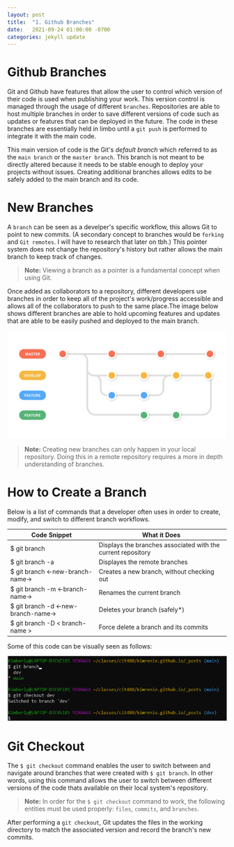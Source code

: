 ```yaml
---
layout: post
title:  "1. Github Branches"
date:   2021-09-24 01:00:00 -0700
categories: jekyll update
---
```

<html><head><link rel="stylesheet" type="text/css" href="./style2.css"></head></html>

#  Github Branches

Git and Github have features that allow the user to control which version of their code is used when publishing your work. This version control is managed through the usage of different `branches`. Repositories are able to host multiple branches in order to save different versions of code such as updates or features that can be deployed in the future. The code in these branches are essentially held in limbo until a `git push` is performed to integrate it with the main code. 

This main version of code is the Git's *default branch* which referred to as the `main branch` or the `master branch`. This branch is not meant to be directly altered because it needs to be stable enough to deploy your projects without issues. Creating additional branches allows edits to be safely added to the main branch and its code. 

# New Branches

A `branch` can be seen as a develper's specific workflow, this allows Git to point to new commits. (A secondary concept to branches would be `forking` and `Git remotes`. I will have to research that later on tbh.) This pointer system does not change the repository's history but rather allows the main branch to keep track of changes. 
> **Note:** Viewing a branch as a pointer is a fundamental concept when using Git.

Once added as collaborators to a repository, different developers use branches in order to keep all of the project's work/progress accessible and allows all of the collaborators to push to the same place.The image below shows different branches are able to hold upcoming features and updates that are able to be easily pushed and deployed to the main branch.

![a Github branch workflow](/images/branch-workflow.png)

>**Note:** Creating new branches can only happen in your local repository. Doing this in a remote repository requires a more in depth understanding of branches. 

# How to Create a Branch

Below is a list of commands that a developer often uses in order to create, modify, and switch to different branch workflows.

| Code Snippet | What it Does | 
| --- | --- |
| $ git branch | Displays the branches associated with the current repository |
| $ git branch -a | Displayes the remote branches |
| $ git branch <-new-branch-name-> | Creates a new branch, without checking out|
| $ git branch -m <-branch-name-> | Renames the current branch |
| $ git branch -d <-new-branch-name-> | Deletes your branch (safely*) |
| $ git branch -D < branch-name > | Force delete a branch and its commits |

Some of this code can be visually seen as follows:

![terminal view of above commands](/images/branch-checkout.png)

# Git Checkout

The `$ git checkout` command enables the user to switch between and navigate around branches that were created with `$ git branch`. In other words, using this command allows the user to switch between different versions of the code thats available on their local system's repository.

> **Note:** In order for the `$ git checkout` command to work, the following entities must be used properly: `files`, `commits`, and `branches`.

After performing a `git checkout`, Git updates the files in the working directory to match the associated version and record the branch's new commits.

<!--
<html>
    <head>
        <style>
            body {
                background-color:#677177;
                background-image: url(/images/ghibli_pinkflowers.jpg);
                background-size: cover;
                background-position: center;
                background-repeat: no-repeat;
            }
            div {
                background-color:#c8d1d6;
                border-radius: 3px;
                margin-top: 20px;
            }
        </style>
    </head>
</html>
-->